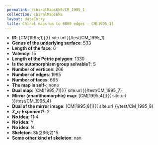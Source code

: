 ```yaml
--- 
 permalink: /chiralMaps6kE/CM_1995_1 
 collection: chiralMaps6kE
 layout: dataEntry
 title: Chiral maps up to 6000 edges - CM[1995;1]
---
```


- **ID**: [CM[1995;1]]({{ site.url }}/test/CM_1995_1)
- **Genus of the underlying surface**: 533
- **Length of the face**: 6
- **Valency**: 15
- **Length of the Petrie polygon**: 1330
- **Is the automorphism group solvable?**: S
- **Number of vertices**: 266
- **Number of edges**: 1995
- **Number of faces**: 665
- **The map is self-**: none
- **Dual map**: [CM[1995;7]]({{ site.url }}/test/CM_1995_7)
- **Mirror (enantihomorphic) map**: [CM[1995;4]]({{ site.url }}/test/CM_1995_4)
- **Dual of the mirror image**: [CM[1995;8]]({{ site.url }}/test/CM_1995_8)
- **Z_q-Exponent?**: 2
- **No idea**:  11:4
- **No idea**: Y
- **No idea**: N
- **Skeleton**: Sk(266;2)^5
- **Some other kind of skeleton**: nan
